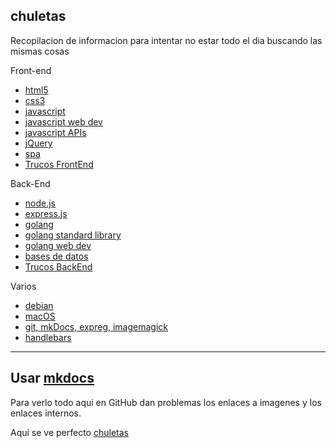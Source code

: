 ## chuletas
Recopilacion de informacion para intentar no estar todo el dia buscando las mismas cosas

Front-end  

* [html5](https://github.com/brusbilis/chuletas/blob/master/docs/content/frontend/html5.md)
* [css3](https://github.com/brusbilis/chuletas/blob/master/docs/content/frontend/css3.md)  
* [javascript](https://github.com/brusbilis/chuletas/blob/master/docs/content/frontend/js.md)  
* [javascript web dev](https://github.com/brusbilis/chuletas/blob/master/docs/content/frontend/jswebdev.md)  
* [javascript APIs](https://github.com/brusbilis/chuletas/blob/master/docs/content/frontend/jsapis.md)  
* [jQuery](https://github.com/brusbilis/chuletas/blob/master/docs/content/frontend/jquery.md)  
* [spa](https://github.com/brusbilis/chuletas/blob/master/docs/content/frontend/spa.md)  
* [Trucos FrontEnd](https://github.com/brusbilis/chuletas/blob/master/docs/content/frontend/frontendTips.md)

Back-End  

* [node.js](https://github.com/brusbilis/chuletas/blob/master/docs/content/backend/nodejs.md)
* [express.js](https://github.com/brusbilis/chuletas/blob/master/docs/content/backend/expressjs.md)  
* [golang](https://github.com/brusbilis/chuletas/blob/master/docs/content/backend/golang.md)  
* [golang standard library](https://github.com/brusbilis/chuletas/blob/master/docs/content/backend/gostdlib.md)
* [golang web dev](https://github.com/brusbilis/chuletas/blob/master/docs/content/backend/gowebdev.md)
* [bases de datos](https://github.com/brusbilis/chuletas/blob/master/docs/content/backend/bbdd.md)  
* [Trucos BackEnd](https://github.com/brusbilis/chuletas/blob/master/docs/content/backend/backendTips.md)

Varios

* [debian](https://github.com/brusbilis/chuletas/blob/master/docs/content/varios/debian.md)  
* [macOS](https://github.com/brusbilis/chuletas/blob/master/docs/content/varios/macOS.md)  
* [git, mkDocs, expreg, imagemagick](https://github.com/brusbilis/chuletas/blob/master/docs/content/varios/varios1.md)  
* [handlebars](https://github.com/brusbilis/chuletas/blob/master/docs/content/varios/varios2.md)

---  

## Usar [mkdocs](http://www.mkdocs.org/)

Para verlo todo aqui en GitHub dan problemas los enlaces a imagenes y los
enlaces internos.

Aqui se ve perfecto [chuletas](http://brusbilis.com/chuletas)
